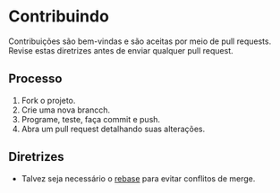 # Contribuindo

Contribuições são bem-vindas e são aceitas por meio de pull requests.
Revise estas diretrizes antes de enviar qualquer pull request.

## Processo

1. Fork o projeto.
1. Crie uma nova brancch.
1. Programe, teste, faça commit e push.
1. Abra um pull request detalhando suas alterações. 

## Diretrizes

* Talvez seja necessário o [rebase](https://git-scm.com/book/en/v2/Git-Branching-Rebasing) para evitar conflitos de merge.